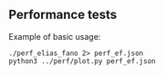 Performance tests
-----------------

Example of basic usage:

    ./perf_elias_fano 2> perf_ef.json
    python3 ../perf/plot.py perf_ef.json
